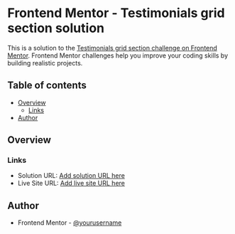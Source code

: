 # Frontend Mentor - Testimonials grid section solution

This is a solution to the [Testimonials grid section challenge on Frontend Mentor](https://www.frontendmentor.io/challenges/testimonials-grid-section-Nnw6J7Un7). Frontend Mentor challenges help you improve your coding skills by building realistic projects. 

## Table of contents

- [Overview](#overview)
  - [Links](#links)
- [Author](#author)

## Overview

### Links

- Solution URL: [Add solution URL here](https://github.com/jcasahuamang/fmentor-testimonials-grid.git)
- Live Site URL: [Add live site URL here](https://jcasahuamang.github.io/fmentor-testimonials-grid)

## Author

- Frontend Mentor - [@yourusername](https://www.frontendmentor.io/profile/jcasahuamang)

